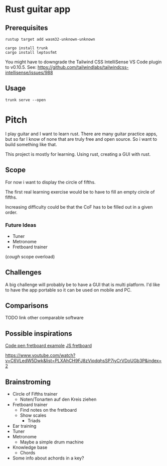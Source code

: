 # Rust guitar app


## Prerequisites

```
rustup target add wasm32-unknown-unknown

cargo install trunk
cargo install leptosfmt
```

You might have to downgrade the Tailwind CSS IntelliSense VS Code plugin to v0.10.5. See: https://github.com/tailwindlabs/tailwindcss-intellisense/issues/988

## Usage

`trunk serve --open`


# Pitch

I play guitar and I want to learn rust. There are many guitar practice apps, but so far I know of none that are truly free and open source. So i want to build something like that.

This project is mostly for learning. Using rust, creating a GUI with rust.

## Scope

For now i want to display the circle of fifths. 

The first real learning exercise would be to have to fill an empty circle of fifths.

Increasing difficulty could be that the CoF has to be filled out in a given order.

### Future Ideas

- Tuner
- Metronome
- Fretboard trainer

(*cough* scope overload)

## Challenges

A big challenge will probably be to have a GUI that is multi platform. I'd like to have the app portable so it can be used on mobile and PC. 

## Comparisons

TODO link other comparable software

## Possible inspirations

[Code pen fretboard example](https://codepen.io/DreySkee/pen/bddpqM)
[JS fretboard](https://github.com/metaescape/js-fretboard)

https://www.youtube.com/watch?v=C6VLedW5Dwk&list=PLXAhCH9FJ8zViqdqhsSP7iyCrVDoUGb3P&index=2


## Brainstroming

- Circle of Fifths trainer
  - Noten/Tonarten auf den Kreis ziehen
- Fretboard trainer
  - Find notes on the fretboard
  - Show scales
    - Triads
- Ear training
- Tuner
- Metronome
  - Maybe a simple drum machine
- Knowledge base
  - Chords
- Some info about achords in a key?

